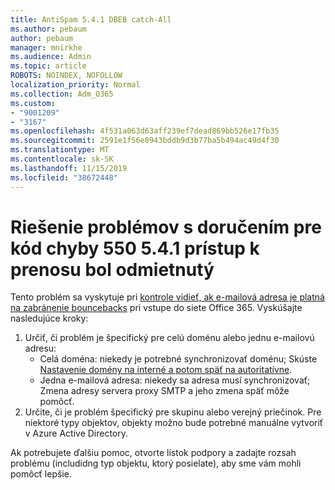 ```yaml
---
title: AntiSpam 5.4.1 DBEB catch-All
ms.author: pebaum
author: pebaum
manager: mnirkhe
ms.audience: Admin
ms.topic: article
ROBOTS: NOINDEX, NOFOLLOW
localization_priority: Normal
ms.collection: Adm_O365
ms.custom:
- "9001209"
- "3167"
ms.openlocfilehash: 4f531a063d63aff239ef7dead869bb526e17fb35
ms.sourcegitcommit: 2591e1f56e8943bddb9d3b77ba5b494ac49d4f30
ms.translationtype: MT
ms.contentlocale: sk-SK
ms.lasthandoff: 11/15/2019
ms.locfileid: "38672448"
---
```

# <a name="fix-delivery-issues-for-error-code-550-541-relay-access-denied"></a>Riešenie problémov s doručením pre kód chyby 550 5.4.1 prístup k prenosu bol odmietnutý

Tento problém sa vyskytuje pri [kontrole vidieť, ak e-mailová adresa je platná na zabránenie bouncebacks](https://docs.microsoft.com/exchange/mail-flow-best-practices/use-directory-based-edge-blocking) pri vstupe do siete Office 365. Vyskúšajte nasledujúce kroky:

1. Určiť, či problém je špecifický pre celú doménu alebo jednu e-mailovú adresu:
    - Celá doména: niekedy je potrebné synchronizovať doménu; Skúste [Nastavenie domény na interné a potom späť na autoritatívne](https://docs.microsoft.com/exchange/mail-flow-best-practices/manage-accepted-domains/manage-accepted-domains).
    - Jedna e-mailová adresa: niekedy sa adresa musí synchronizovať; Zmena adresy servera proxy SMTP a jeho zmena späť môže pomôcť.
2. Určite, či je problém špecifický pre skupinu alebo verejný priečinok. Pre niektoré typy objektov, objekty možno bude potrebné manuálne vytvoriť v Azure Active Directory.

Ak potrebujete ďalšiu pomoc, otvorte lístok podpory a zadajte rozsah problému (includidng typ objektu, ktorý posielate), aby sme vám mohli pomôcť lepšie.